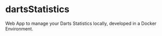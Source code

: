# dartsStatistics
Web App to manage your Darts Statistics locally, developed in a Docker Environment.
